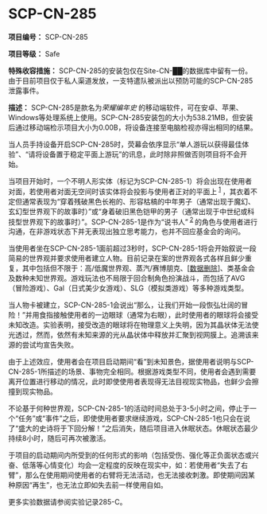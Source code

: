 # SCP-CN-285

**项目编号：** SCP-CN-285

**项目等级：** Safe

**特殊收容措施：** SCP-CN-285的安装包仅在Site-CN-██的数据库中留有一份。由于目前项目仅于私人渠道发放，一支特遣队被派出以预防可能的SCP-CN-285泄露事件。

**描述：** SCP-CN-285是款名为*荣耀编年史* 的移动端软件，可在安卓、苹果、Windows等处理系统上使用。SCP-CN-285安装包的大小为538.21MB，但安装后通过移动端检示项目大小为0.00B，将设备连接至电脑检视亦得出相同的结果。

当人员手持设备开启SCP-CN-285时，荧幕会依序显示“单人游玩以获得最佳体验”、“请将设备置于稳定平面上游玩”的讯息，此时除非照做否则项目将不会开始。

当项目开始时，一个不明人形实体（标记为SCP-CN-285-1）将会出现在使用者对面，若使用者对面无空间时该实体将会投影与使用者正对的平面上<sup class='footnoteref'>
 <a shape='rect' class='footnoteref' id='footnoteref-1' href='javascript:;' onclick='WIKIDOT.page.utils.scrollToReference(&apos;footnote-1&apos;)'>1</a>
</sup>，其衣着不定但通常表现为“穿着残破黑色长袍的、形容枯槁的中年男子（通常出现于魔幻、玄幻型世界观下的故事时）”或“身着破旧黑色铠甲的男子（通常出现于中世纪或科技型世界观下的故事时）”。SCP-CN-285-1是作为“说书人”<sup class='footnoteref'>
 <a shape='rect' class='footnoteref' id='footnoteref-2' href='javascript:;' onclick='WIKIDOT.page.utils.scrollToReference(&apos;footnote-2&apos;)'>2</a>
</sup>的角色与使用者进行沟通，在非游戏状态下并无表现出独立思考能力，也并不回应基金会的询问。

当使用者坐在SCP-CN-285-1面前超过3秒时，SCP-CN-285-1将会开始叙说一段简易的世界观并要求使用者建立人物。目前记录在案的世界观各式各样且鲜少重复，其中包括但不限于：高/低魔世界观、蒸汽/赛博朋克、[[数据删除](//scp-wiki-cn.wikidot.com/scp-cn-326)]、类基金会及数种未知世界观。游戏玩法也不局限于回合制角色扮演战斗，而包括了AVG（冒险游戏）、Gal（日式美少女游戏）、SLG（模拟类游戏）等多种游戏类型。

当人物卡被建立，SCP-CN-285-1会说出“那么，让我们开始一段恢弘壮阔的冒险！”并用食指接触使用者的一边眼球（通常为右眼），此时使用者的眼球将会接受未知改造。实验表明，接受改造的眼球将在物理意义上失明，因为其晶状体无法使光透过，然而，依然有未知来源的光从晶状体中释放并汇聚到视网膜上。追溯该来源的尝试均宣告失败。

由于上述效应，使用者会在项目启动期间“看”到未知景色，据使用者说明与SCP-CN-285-1所描述的场景、事物完全相同。根据游戏类型不同，使用者会遇到需要离开位置进行移动的情况，此时即使使用者表现得无法目视现实物品，也鲜少会擦撞到现实物品。

不论基于何种世界观，SCP-CN-285-1的活动时间总处于3-5小时之间，停止于一个“任务”或“事件”之后，即使使用者要求继续游戏，SCP-CN-285-1也只会在说了“盛大的史诗将于下回分解！”之后消失，随后项目进入休眠状态。休眠状态最少持续8小时，随后可再次被激活。

于项目的启动期间内所受到的任何形式的影响（包括受伤、强化等正负面状态或兴奋、低落等心情变化）均会一定程度的反映在现实中，如：若使用者“失去了右臂”，那么在使用期间使用者的右臂将无法活动，也无法接收刺激。即使期间因某种原因“再生”，也无法立即如失去前一样使用自如。

更多实验数据请参阅实验记录285-C。





